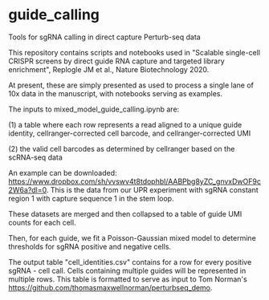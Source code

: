 # guide_calling
Tools for sgRNA calling in direct capture Perturb-seq data

This repository contains scripts and notebooks used in "Scalable single-cell CRISPR screens by direct guide RNA capture and targeted library enrichment", Replogle JM et al., Nature Biotechnology 2020. 

At present, these are simply presented as used to process a single lane of 10x data in the manuscript, with notebooks serving as examples.

The inputs to mixed_model_guide_calling.ipynb are:

(1) a table where each row represents a read aligned to a unique guide identity, cellranger-corrected cell barcode, and cellranger-corrected UMI

(2) the valid cell barcodes as determined by cellranger based on the scRNA-seq data

An example can be downloaded: https://www.dropbox.com/sh/vvswv4t8tdophbl/AABPbg8yZC_gnvxDwOF9c2W6a?dl=0. This is the data from our UPR experiment with sgRNA constant region 1 with capture sequence 1 in the stem loop.

These datasets are merged and then collapsed to a table of guide UMI counts for each cell.

Then, for each guide, we fit a Poisson-Gaussian mixed model to determine thresholds for sgRNA positive and negative cells.

The output table "cell_identities.csv" contains for a row for every positive sgRNA - cell call. Cells containing multiple guides will be represented in multiple rows. This table is formatted to serve as input to Tom Norman's https://github.com/thomasmaxwellnorman/perturbseq_demo.




